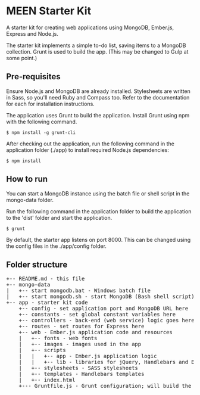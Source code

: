 MEEN Starter Kit
================

A starter kit for creating web applications using MongoDB, Ember.js, Express and Node.js.

The starter kit implements a simple to-do list, saving items to a MongoDB collection. Grunt is used to build the app. (This may be changed to Gulp at some point.)

Pre-requisites
--------------

Ensure Node.js and MongoDB are already installed. Stylesheets are written in Sass, so you'll need Ruby and Compass too. Refer to the documentation for each for installation instructions.

The application uses Grunt to build the application. Install Grunt using npm with the following command.

```
$ npm install -g grunt-cli
```

After checking out the application, run the following command in the application folder (./app) to install required Node.js dependencies:

```
$ npm install
```

How to run
----------

You can start a MongoDB instance using the batch file or shell script in the mongo-data folder.

Run the following command in the application folder to build the application to the 'dist' folder and start the application.

```
$ grunt
```

By default, the starter app listens on port 8000. This can be changed using the config files in the ./app/config folder. 


Folder structure
----------------
<pre>
+-- README.md - this file
+-- mongo-data
|   +-- start mongodb.bat - Windows batch file
|   +-- start mongodb.sh - start MongoDB (Bash shell script)
+-- app - starter kit code
    +-- config - set application port and MongoDB URL here
    +-- constants - set global constant variables here
    +-- controllers - back-end (web service) logic goes here
    +-- routes - set routes for Express here
    +-- web - Ember.js application code and resources
    |   +-- fonts - web fonts
    |   +-- images - images used in the app
    |   +-- scripts
    |   |   +-- app - Ember.js application logic
    |   |   +-- lib - libraries for jQuery, Handlebars and Ember.js
    |   +-- stylesheets - SASS stylesheets
    |   +-- templates - Handlebars templates
    |   +-- index.html 
    +--- Gruntfile.js - Grunt configuration; will build the app to the 'dist' folder
</pre>